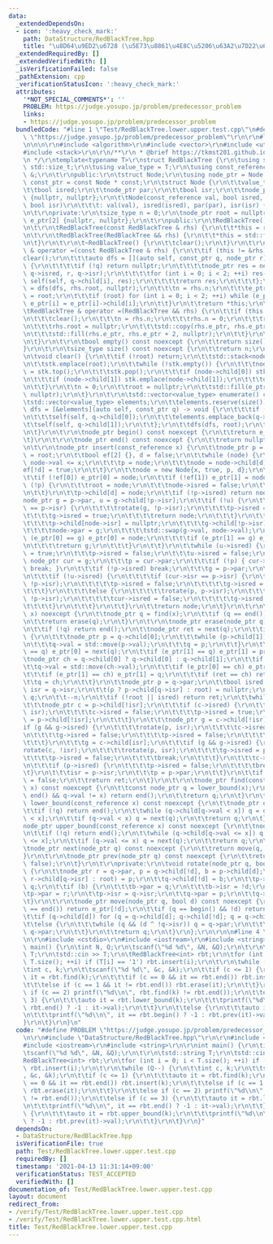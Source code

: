 ```yaml
---
data:
  _extendedDependsOn:
  - icon: ':heavy_check_mark:'
    path: DataStructure/RedBlackTree.hpp
    title: "\u8D64\u9ED2\u6728 (\u5E73\u8861\u4E8C\u5206\u63A2\u7D22\u6728)"
  _extendedRequiredBy: []
  _extendedVerifiedWith: []
  _isVerificationFailed: false
  _pathExtension: cpp
  _verificationStatusIcon: ':heavy_check_mark:'
  attributes:
    '*NOT_SPECIAL_COMMENTS*': ''
    PROBLEM: https://judge.yosupo.jp/problem/predecessor_problem
    links:
    - https://judge.yosupo.jp/problem/predecessor_problem
  bundledCode: "#line 1 \"Test/RedBlackTree.lower.upper.test.cpp\"\n#define PROBLEM\
    \ \"https://judge.yosupo.jp/problem/predecessor_problem\"\r\n\r\n#line 1 \"DataStructure/RedBlackTree.hpp\"\
    \n\n\n\r\n#include <algorithm>\r\n#include <vector>\r\n#include <utility>\r\n\
    #include <stack>\r\n\r\n/**\r\n * @brief https://tkmst201.github.io/Library/DataStructure/RedBlackTree.hpp\r\
    \n */\r\ntemplate<typename T>\r\nstruct RedBlackTree {\r\n\tusing size_type =\
    \ std::size_t;\r\n\tusing value_type = T;\r\n\tusing const_reference = const value_type\
    \ &;\r\n\t\r\npublic:\r\n\tstruct Node;\r\n\tusing node_ptr = Node *;\r\n\tusing\
    \ const_ptr = const Node * const;\r\n\tstruct Node {\r\n\t\tvalue_type val;\r\n\
    \t\tbool isred;\r\n\t\tnode_ptr par;\r\n\t\tbool isr;\r\n\t\tnode_ptr child[2]\
    \ {nullptr, nullptr};\r\n\t\tNode(const_reference val, bool isred, node_ptr par,\
    \ bool isr)\r\n\t\t\t: val(val), isred(isred), par(par), isr(isr) {}\r\n\t};\r\
    \n\t\r\nprivate:\r\n\tsize_type n = 0;\r\n\tnode_ptr root = nullptr;\r\n\tnode_ptr\
    \ e_ptr[2] {nullptr, nullptr};\r\n\t\r\npublic:\r\n\tRedBlackTree() = default;\r\
    \n\t\r\n\tRedBlackTree(const RedBlackTree & rhs) {\r\n\t\t*this = rhs;\r\n\t}\r\
    \n\t\r\n\tRedBlackTree(RedBlackTree && rhs) {\r\n\t\t*this = std::forward<RedBlackTree>(rhs);\r\
    \n\t}\r\n\t\r\n\t~RedBlackTree() {\r\n\t\tclear();\r\n\t}\r\n\t\r\n\tRedBlackTree\
    \ & operator =(const RedBlackTree & rhs) {\r\n\t\tif (this != &rhs) {\r\n\t\t\t\
    clear();\r\n\t\t\tauto dfs = [](auto self, const_ptr q, node_ptr r) -> node_ptr\
    \ {\r\n\t\t\t\tif (!q) return nullptr;\r\n\t\t\t\tnode_ptr res = new Node(q->val,\
    \ q->isred, r, q->isr);\r\n\t\t\t\tfor (int i = 0; i < 2; ++i) res->child[i] =\
    \ self(self, q->child[i], res);\r\n\t\t\t\treturn res;\r\n\t\t\t};\r\n\t\t\troot\
    \ = dfs(dfs, rhs.root, nullptr);\r\n\t\t\tn = rhs.n;\r\n\t\t\te_ptr[0] = e_ptr[1]\
    \ = root;\r\n\t\t\tif (root) for (int i = 0; i < 2; ++i) while (e_ptr[i]->child[i])\
    \ e_ptr[i] = e_ptr[i]->child[i];\r\n\t\t}\r\n\t\treturn *this;\r\n\t}\r\n\t\r\n\
    \tRedBlackTree & operator =(RedBlackTree && rhs) {\r\n\t\tif (this != &rhs) {\r\
    \n\t\t\tclear();\r\n\t\t\tn = rhs.n;\r\n\t\t\trhs.n = 0;\r\n\t\t\troot = rhs.root;\r\
    \n\t\t\trhs.root = nullptr;\r\n\t\t\tstd::copy(rhs.e_ptr, rhs.e_ptr + 2, e_ptr);\r\
    \n\t\t\tstd::fill(rhs.e_ptr, rhs.e_ptr + 2, nullptr);\r\n\t\t}\r\n\t\treturn *this;\r\
    \n\t}\r\n\t\r\n\tbool empty() const noexcept {\r\n\t\treturn size() == 0;\r\n\t\
    }\r\n\t\r\n\tsize_type size() const noexcept {\r\n\t\treturn n;\r\n\t}\r\n\t\r\
    \n\tvoid clear() {\r\n\t\tif (!root) return;\r\n\t\tstd::stack<node_ptr> stk;\r\
    \n\t\tstk.emplace(root);\r\n\t\twhile (!stk.empty()) {\r\n\t\t\tnode_ptr node\
    \ = stk.top();\r\n\t\t\tstk.pop();\r\n\t\t\tif (node->child[0]) stk.emplace(node->child[0]);\r\
    \n\t\t\tif (node->child[1]) stk.emplace(node->child[1]);\r\n\t\t\tdelete node;\r\
    \n\t\t}\r\n\t\tn = 0;\r\n\t\troot = nullptr;\r\n\t\tstd::fill(e_ptr, e_ptr + 2,\
    \ nullptr);\r\n\t}\r\n\t\r\n\tstd::vector<value_type> enumerate() const {\r\n\t\
    \tstd::vector<value_type> elements;\r\n\t\telements.reserve(size());\r\n\t\tauto\
    \ dfs = [&elements](auto self, const_ptr q) -> void {\r\n\t\t\tif (!q) return;\r\
    \n\t\t\tself(self, q->child[0]);\r\n\t\t\telements.emplace_back(q->val);\r\n\t\
    \t\tself(self, q->child[1]);\r\n\t\t};\r\n\t\tdfs(dfs, root);\r\n\t\treturn elements;\r\
    \n\t}\r\n\t\r\n\tnode_ptr begin() const noexcept {\r\n\t\treturn e_ptr[0];\r\n\
    \t}\r\n\t\r\n\tnode_ptr end() const noexcept {\r\n\t\treturn nullptr;\r\n\t}\r\
    \n\t\r\n\tnode_ptr insert(const_reference x) {\r\n\t\tnode_ptr p = nullptr, node\
    \ = root;\r\n\t\tbool ef[2] {}, d = false;\r\n\t\twhile (node) {\r\n\t\t\td =\
    \ node->val <= x;\r\n\t\t\tp = node;\r\n\t\t\tnode = node->child[d];\r\n\t\t\t\
    ef[!d] = true;\r\n\t\t}\r\n\t\tnode = new Node{x, true, p, d};\r\n\t\t++n;\r\n\
    \t\tif (!ef[0]) e_ptr[0] = node;\r\n\t\tif (!ef[1]) e_ptr[1] = node;\r\n\t\tif\
    \ (!p) {\r\n\t\t\troot = node;\r\n\t\t\tnode->isred = false;\r\n\t\t\treturn node;\r\
    \n\t\t}\r\n\t\tp->child[d] = node;\r\n\t\tif (!p->isred) return node;\r\n\t\t\
    node_ptr g = p->par, u = g->child[!p->isr];\r\n\t\tif (!u) {\r\n\t\t\tif (node->isr\
    \ == p->isr) {\r\n\t\t\t\trotate(g, !p->isr);\r\n\t\t\t\tp->isred = false;\r\n\
    \t\t\t\tg->isred = true;\r\n\t\t\t\treturn node;\r\n\t\t\t}\r\n\t\t\telse {\r\n\
    \t\t\t\tp->child[node->isr] = nullptr;\r\n\t\t\t\tg->child[!p->isr] = node;\r\n\
    \t\t\t\tnode->par = g;\r\n\t\t\t\tstd::swap(g->val, node->val);\r\n\t\t\t\tif\
    \ (e_ptr[0] == g) e_ptr[0] = node;\r\n\t\t\t\tif (e_ptr[1] == g) e_ptr[1] = node;\r\
    \n\t\t\t\treturn g;\r\n\t\t\t}\r\n\t\t}\r\n\t\twhile (u->isred) {\r\n\t\t\tg->isred\
    \ = true;\r\n\t\t\tp->isred = false;\r\n\t\t\tu->isred = false;\r\n\t\t\tconst\
    \ node_ptr cur = g;\r\n\t\t\tp = cur->par;\r\n\t\t\tif (!p) { cur->isred = false;\
    \ break; }\r\n\t\t\tif (!p->isred) break;\r\n\t\t\tg = p->par;\r\n\t\t\tu = g->child[!p->isr];\r\
    \n\t\t\tif (!u->isred) {\r\n\t\t\t\tif (cur->isr == p->isr) {\r\n\t\t\t\t\trotate(g,\
    \ !p->isr);\r\n\t\t\t\t\tp->isred = false;\r\n\t\t\t\t\tg->isred = true;\r\n\t\
    \t\t\t}\r\n\t\t\t\telse {\r\n\t\t\t\t\trotate(p, p->isr);\r\n\t\t\t\t\trotate(g,\
    \ !p->isr);\r\n\t\t\t\t\tcur->isred = false;\r\n\t\t\t\t\tg->isred = true;\r\n\
    \t\t\t\t}\r\n\t\t\t}\r\n\t\t}\r\n\t\treturn node;\r\n\t}\r\n\t\r\n\tnode_ptr erase(const_reference\
    \ x) noexcept {\r\n\t\tnode_ptr q = find(x);\r\n\t\tif (q == end()) return end();\r\
    \n\t\treturn erase(q);\r\n\t}\r\n\t\r\n\tnode_ptr erase(node_ptr q) noexcept {\r\
    \n\t\tif (!q) return end();\r\n\t\tnode_ptr ret = next(q);\r\n\t\tif (q->child[0])\
    \ {\r\n\t\t\tnode_ptr p = q->child[0];\r\n\t\t\twhile (p->child[1]) p = p->child[1];\r\
    \n\t\t\tq->val = std::move(p->val);\r\n\t\t\tq = p;\r\n\t\t}\r\n\t\tif (e_ptr[0]\
    \ == q) e_ptr[0] = next(q);\r\n\t\tif (e_ptr[1] == q) e_ptr[1] = prev(q);\r\n\t\
    \tnode_ptr ch = q->child[0] ? q->child[0] : q->child[1];\r\n\t\tif (ch) {\r\n\t\
    \t\tq->val = std::move(ch->val);\r\n\t\t\tif (e_ptr[0] == ch) e_ptr[0] = q;\r\n\
    \t\t\tif (e_ptr[1] == ch) e_ptr[1] = q;\r\n\t\t\tif (ret == ch) ret = q;\r\n\t\
    \t\tq = ch;\r\n\t\t}\r\n\t\tnode_ptr p = q->par;\r\n\t\tbool isred = q->isred,\
    \ isr = q->isr;\r\n\t\t(p ? p->child[q->isr] : root) = nullptr;\r\n\t\tdelete\
    \ q;\r\n\t\t--n;\r\n\t\tif (!root || isred) return ret;\r\n\t\twhile (p) {\r\n\
    \t\t\tnode_ptr c = p->child[!isr];\r\n\t\t\tif (c->isred) {\r\n\t\t\t\trotate(p,\
    \ isr);\r\n\t\t\t\tc->isred = false;\r\n\t\t\t\tp->isred = true;\r\n\t\t\t\tc\
    \ = p->child[!isr];\r\n\t\t\t}\r\n\t\t\tnode_ptr g = c->child[!isr];\r\n\t\t\t\
    if (g && g->isred) {\r\n\t\t\t\trotate(p, isr);\r\n\t\t\t\tc->isred = p->isred;\r\
    \n\t\t\t\tg->isred = false;\r\n\t\t\t\tp->isred = false;\r\n\t\t\t\tbreak;\r\n\
    \t\t\t}\r\n\t\t\tg = c->child[isr];\r\n\t\t\tif (g && g->isred) {\r\n\t\t\t\t\
    rotate(c, !isr);\r\n\t\t\t\trotate(p, isr);\r\n\t\t\t\tg->isred = p->isred;\r\n\
    \t\t\t\tp->isred = false;\r\n\t\t\t\tbreak;\r\n\t\t\t}\r\n\t\t\tc->isred = true;\r\
    \n\t\t\tif (p->isred) {\r\n\t\t\t\tp->isred = false;\r\n\t\t\t\tbreak;\r\n\t\t\
    \t}\r\n\t\t\tisr = p->isr;\r\n\t\t\tp = p->par;\r\n\t\t}\r\n\t\tif (root) root->isred\
    \ = false;\r\n\t\treturn ret;\r\n\t}\r\n\t\r\n\tnode_ptr find(const_reference\
    \ x) const noexcept {\r\n\t\tconst node_ptr q = lower_bound(x);\r\n\t\tif (q !=\
    \ end() && q->val != x) return end();\r\n\t\treturn q;\r\n\t}\r\n\t\r\n\tnode_ptr\
    \ lower_bound(const_reference x) const noexcept {\r\n\t\tnode_ptr q = root;\r\n\
    \t\tif (!q) return end();\r\n\t\twhile (q->child[q->val < x]) q = q->child[q->val\
    \ < x];\r\n\t\tif (q->val < x) q = next(q);\r\n\t\treturn q;\r\n\t}\r\n\t\r\n\t\
    node_ptr upper_bound(const_reference x) const noexcept {\r\n\t\tnode_ptr q = root;\r\
    \n\t\tif (!q) return end();\r\n\t\twhile (q->child[q->val <= x]) q = q->child[q->val\
    \ <= x];\r\n\t\tif (q->val <= x) q = next(q);\r\n\t\treturn q;\r\n\t}\r\n\t\r\n\
    \tnode_ptr next(node_ptr q) const noexcept {\r\n\t\treturn move(q, true);\r\n\t\
    }\r\n\t\r\n\tnode_ptr prev(node_ptr q) const noexcept {\r\n\t\treturn move(q,\
    \ false);\r\n\t}\r\n\t\r\nprivate:\r\n\tvoid rotate(node_ptr q, bool d) noexcept\
    \ {\r\n\t\tnode_ptr r = q->par, p = q->child[!d], b = p->child[d];\r\n\t\t(r ?\
    \ r->child[q->isr] : root) = p;\r\n\t\tq->child[!d] = b;\r\n\t\tp->child[d] =\
    \ q;\r\n\t\tif (b) {\r\n\t\t\tb->par = q;\r\n\t\t\tb->isr = !d;\r\n\t\t}\r\n\t\
    \tp->par = r;\r\n\t\tp->isr = q->isr;\r\n\t\tq->par = p;\r\n\t\tq->isr = d;\r\n\
    \t}\r\n\t\r\n\tnode_ptr move(node_ptr q, bool d) const noexcept {\r\n\t\tif (q\
    \ == end()) return e_ptr[!d];\r\n\t\tif (q == begin() && !d) return end();\r\n\
    \t\tif (q->child[d]) for (q = q->child[d]; q->child[!d]; q = q->child[!d]);\r\n\
    \t\telse {\r\n\t\t\twhile (q && (d ^ !q->isr)) q = q->par;\r\n\t\t\tif (q) q =\
    \ q->par;\r\n\t\t}\r\n\t\treturn q;\r\n\t}\r\n};\r\n\r\n\n#line 4 \"Test/RedBlackTree.lower.upper.test.cpp\"\
    \n\r\n#include <cstdio>\r\n#include <iostream>\r\n#include <string>\r\n\r\nint\
    \ main() {\r\n\tint N, Q;\r\n\tscanf(\"%d %d\", &N, &Q);\r\n\t\r\n\tstd::string\
    \ T;\r\n\tstd::cin >> T;\r\n\tRedBlackTree<int> rbt;\r\n\tfor (int i = 0; i <\
    \ T.size(); ++i) if (T[i] == '1') rbt.insert(i);\r\n\t\r\n\twhile (Q--) {\r\n\t\
    \tint c, k;\r\n\t\tscanf(\"%d %d\", &c, &k);\r\n\t\tif (c <= 1) {\r\n\t\t\tauto\
    \ it = rbt.find(k);\r\n\t\t\tif (c == 0 && it == rbt.end()) rbt.insert(k);\r\n\
    \t\t\telse if (c == 1 && it != rbt.end()) rbt.erase(it);\r\n\t\t}\r\n\t\telse\
    \ if (c == 2) printf(\"%d\\n\", rbt.find(k) != rbt.end());\r\n\t\telse if (c ==\
    \ 3) {\r\n\t\t\tauto it = rbt.lower_bound(k);\r\n\t\t\tprintf(\"%d\\n\", it ==\
    \ rbt.end() ? -1 : it->val);\r\n\t\t}\r\n\t\telse {\r\n\t\t\tauto it = rbt.upper_bound(k);\r\
    \n\t\t\tprintf(\"%d\\n\", it == rbt.begin() ? -1 : rbt.prev(it)->val);\r\n\t\t\
    }\r\n\t}\r\n}\n"
  code: "#define PROBLEM \"https://judge.yosupo.jp/problem/predecessor_problem\"\r\
    \n\r\n#include \"DataStructure/RedBlackTree.hpp\"\r\n\r\n#include <cstdio>\r\n\
    #include <iostream>\r\n#include <string>\r\n\r\nint main() {\r\n\tint N, Q;\r\n\
    \tscanf(\"%d %d\", &N, &Q);\r\n\t\r\n\tstd::string T;\r\n\tstd::cin >> T;\r\n\t\
    RedBlackTree<int> rbt;\r\n\tfor (int i = 0; i < T.size(); ++i) if (T[i] == '1')\
    \ rbt.insert(i);\r\n\t\r\n\twhile (Q--) {\r\n\t\tint c, k;\r\n\t\tscanf(\"%d %d\"\
    , &c, &k);\r\n\t\tif (c <= 1) {\r\n\t\t\tauto it = rbt.find(k);\r\n\t\t\tif (c\
    \ == 0 && it == rbt.end()) rbt.insert(k);\r\n\t\t\telse if (c == 1 && it != rbt.end())\
    \ rbt.erase(it);\r\n\t\t}\r\n\t\telse if (c == 2) printf(\"%d\\n\", rbt.find(k)\
    \ != rbt.end());\r\n\t\telse if (c == 3) {\r\n\t\t\tauto it = rbt.lower_bound(k);\r\
    \n\t\t\tprintf(\"%d\\n\", it == rbt.end() ? -1 : it->val);\r\n\t\t}\r\n\t\telse\
    \ {\r\n\t\t\tauto it = rbt.upper_bound(k);\r\n\t\t\tprintf(\"%d\\n\", it == rbt.begin()\
    \ ? -1 : rbt.prev(it)->val);\r\n\t\t}\r\n\t}\r\n}"
  dependsOn:
  - DataStructure/RedBlackTree.hpp
  isVerificationFile: true
  path: Test/RedBlackTree.lower.upper.test.cpp
  requiredBy: []
  timestamp: '2021-04-13 11:31:14+09:00'
  verificationStatus: TEST_ACCEPTED
  verifiedWith: []
documentation_of: Test/RedBlackTree.lower.upper.test.cpp
layout: document
redirect_from:
- /verify/Test/RedBlackTree.lower.upper.test.cpp
- /verify/Test/RedBlackTree.lower.upper.test.cpp.html
title: Test/RedBlackTree.lower.upper.test.cpp
---
```

